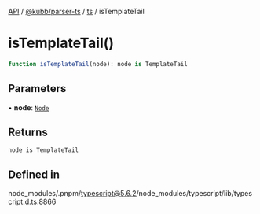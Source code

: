 [API](../../../../../packages.md) / [@kubb/parser-ts](../../../index.md) / [ts](../index.md) / isTemplateTail

# isTemplateTail()

```ts
function isTemplateTail(node): node is TemplateTail
```

## Parameters

• **node**: [`Node`](../interfaces/Node.md)

## Returns

`node is TemplateTail`

## Defined in

node\_modules/.pnpm/typescript@5.6.2/node\_modules/typescript/lib/typescript.d.ts:8866
